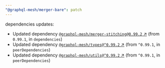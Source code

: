 ```yaml
---
"@graphql-mesh/merger-bare": patch
---
```

dependencies updates:
  - Updated dependency [`@graphql-mesh/merger-stitching@0.99.2` ↗︎](https://www.npmjs.com/package/@graphql-mesh/merger-stitching/v/0.99.2) (from `0.99.1`, in `dependencies`)
  - Updated dependency [`@graphql-mesh/types@^0.99.2` ↗︎](https://www.npmjs.com/package/@graphql-mesh/types/v/0.99.2) (from `^0.99.1`, in `peerDependencies`)
  - Updated dependency [`@graphql-mesh/utils@^0.99.2` ↗︎](https://www.npmjs.com/package/@graphql-mesh/utils/v/0.99.2) (from `^0.99.1`, in `peerDependencies`)
